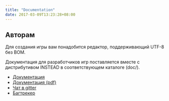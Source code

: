 ```yaml
---
title: "Documentation"
date: 2017-03-09T13:23:28+08:00
---
```


## Авторам

Для создания игры вам понадобится редактор, поддерживающий UTF-8 без BOM.

Документация для разработчиков игр поставляется вместе с дистрибутивом INSTEAD в соответствующем
каталоге (doc/).

* [Документация](https://github.com/instead-hub/instead/blob/master/doc/stead3-ru.md)
* [Документация (pdf)](https://github.com/instead-hub/instead/releases/download/3.3.2/stead3-ru.pdf)
* [Чат в gitter](https://gitter.im/instead-hub/instead)
* [Багтрекер](https://github.com/instead-hub/instead/issues)
